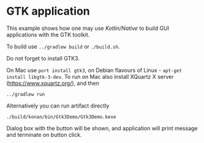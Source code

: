 # GTK application

 This example shows how one may use _Kotlin/Native_ to build GUI
 applications with the GTK toolkit.

To build use `../gradlew build` or `./build.sh`.

Do not forget to install GTK3.

On Mac use `port install gtk3`, on Debian flavours of Linux - `apt-get install libgtk-3-dev`.
To run on Mac also install XQuartz X server (https://www.xquartz.org/), and then

    ../gradlew run
    
Alternatively you can run artifact directly 

    ./build/konan/bin/Gtk3Demo/Gtk3Demo.kexe

Dialog box with the button will be shown, and application will print message
and terminate on button click.
